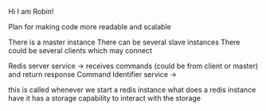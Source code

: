 Hi I am Robin!

Plan for making code more readable and scalable

There is a master instance
There can be several slave instances
There could be several clients which may connect


Redis server service -> receives commands (could be from client or master) and return response
Command Identifier service ->



this is called whenever we start a redis instance
what does a redis instance have
it has a storage
capability to interact with the storage
